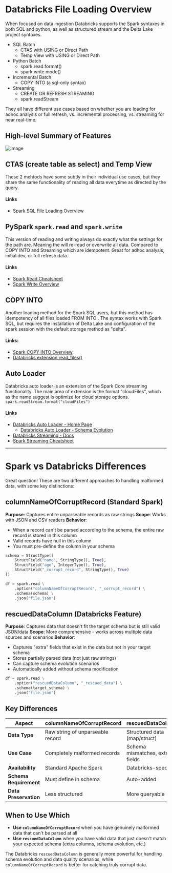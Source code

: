 # Databricks File Loading Overview
When focused on data ingestion Databricks supports the Spark syntaxes in both SQL and python, as well as structured stream and the Delta Lake project syntaxes.
- SQL Batch
  - CTAS with USING or Direct Path
  - Temp View with USING or Direct Path
- Python Batch
  - spark.read.format()
  - spark.write.mode()
- Incremental Batch
  - COPY INTO (a sql-only syntax)
- Streaming
  - CREATE OR REFRESH STREAMING
  - spark.readStream
 
They all have different use cases based on whether you are loading for adhoc analysis or full refresh, vs. incremental processing, vs. streaming for near real-time.

## High-level Summary of Features
![image](https://github.com/user-attachments/assets/45e7cf59-9a52-4b3c-9a40-c566cf1b137e)

## CTAS (create table as select) and Temp View
These 2 mehtods have some subtly in their individual use cases, but they share the same functionality of reading all data everytime as directed by the query.

#### Links
- [Spark SQL File Loading Overview](https://github.com/ajlinhard/byte-size-docs/blob/main/Spark/SQL/Spark-SQL-File-Loading.md)

## PySpark  `spark.read` and `spark.write`
This version of reading and writing always do exactly what the settings for the path are. Meaning the will re-read or overwrite all data. Compared to COPY INTO and Streaming which are idempotent. Great for adhoc analysis, initial dev, or full refresh data.

#### Links
- [Spark Read Cheatsheet](https://github.com/ajlinhard/byte-size-docs/blob/main/Spark/Input-Output/Spark-File-Loading-Spark-Read.md)
- [Spark Write Overview](https://github.com/ajlinhard/byte-size-docs/blob/main/Spark/Input-Output/Spark-Write-Data-Overview.md)

## COPY INTO
Another loading method for the Spark SQL users, but this method has idempotency of all files loaded FROM <source data> INTO <output table>. The syntax works with Spark SQL, but requires the installation of Delta Lake and configuration of the spark session with the default storage method as "delta".

#### Links:
- [Spark COPY INTO Overview](https://github.com/ajlinhard/byte-size-docs/blob/main/Spark/Input-Output/Spark-File-Loading-COPY-INTO.md)
- [Databricks extension read_files()](https://docs.databricks.com/aws/en/sql/language-manual/functions/read_files)

## Auto Loader
Databricks auto loader is an extension of the Spark Core streaming functionality. The main area of extension is the format "cloudFiles", which as the name suggest is optimize for cloud storage options.
```spark.readStream.format("cloudFiles")```

#### Links
- [Databricks Auto Loader - Home Page](https://docs.databricks.com/aws/en/ingestion/cloud-object-storage/auto-loader/)
  - [Databricks Auto Loader - Schema Evolution](https://docs.databricks.com/aws/en/ingestion/cloud-object-storage/auto-loader/schema#schema-hints)
- [Databricks Streaming - Docs](https://docs.databricks.com/aws/en/dlt/dbsql/streaming)
- [Spark Streaming Cheatsheet](https://github.com/ajlinhard/byte-size-docs/blob/main/Spark/Input-Output/spark-streaming-cheatsheet.md)

---
# Spark vs Databricks Differences

Great question! These are two different approaches to handling malformed data, with some key distinctions:

## columnNameOfCorruptRecord (Standard Spark)

**Purpose**: Captures entire unparseable records as raw strings
**Scope**: Works with JSON and CSV readers
**Behavior**: 
- When a record can't be parsed according to the schema, the entire raw record is stored in this column
- Valid records have null in this column
- You must pre-define the column in your schema

```python
schema = StructType([
    StructField("name", StringType(), True),
    StructField("age", IntegerType(), True),
    StructField("_corrupt_record", StringType(), True)
])

df = spark.read \
    .option("columnNameOfCorruptRecord", "_corrupt_record") \
    .schema(schema) \
    .json("file.json")
```

## rescuedDataColumn (Databricks Feature)

**Purpose**: Captures data that doesn't fit the target schema but is still valid JSON/data
**Scope**: More comprehensive - works across multiple data sources and scenarios
**Behavior**:
- Captures "extra" fields that exist in the data but not in your target schema
- Stores partially parsed data (not just raw strings)
- Can capture schema evolution scenarios
- Automatically added without schema modification

```python
df = spark.read \
    .option("rescuedDataColumn", "_rescued_data") \
    .schema(target_schema) \
    .json("file.json")
```

## Key Differences

| Aspect | columnNameOfCorruptRecord | rescuedDataColumn |
|--------|---------------------------|-------------------|
| **Data Type** | Raw string of unparseable record | Structured data (map/struct) |
| **Use Case** | Completely malformed records | Schema mismatches, extra fields |
| **Availability** | Standard Apache Spark | Databricks-specific |
| **Schema Requirement** | Must define in schema | Auto-added |
| **Data Preservation** | Less structured | More queryable |

## When to Use Which

- **Use `columnNameOfCorruptRecord`** when you have genuinely malformed data that can't be parsed at all
- **Use `rescuedDataColumn`** when you have valid data that just doesn't match your expected schema (extra columns, schema evolution, etc.)

The Databricks `rescuedDataColumn` is generally more powerful for handling schema evolution and data quality scenarios, while `columnNameOfCorruptRecord` is better for catching truly corrupt data.
